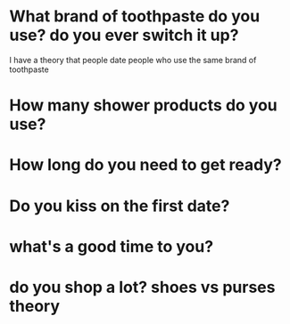 # What brand of toothpaste do you use? do you ever switch it up?
I have a theory that people date people who use the same brand of toothpaste

# How many shower products do you use?

# How long do you need to get ready?

# Do you kiss on the first date?

# what's a good time to you?

# do you shop a lot? shoes vs purses theory
